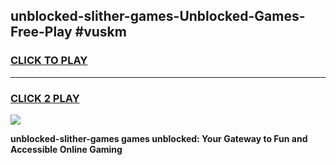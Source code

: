 
## unblocked-slither-games-Unblocked-Games-Free-Play #vuskm
<h3>
<a href="https://us.freeplayer.one?title=unblocked-slither-games&ref=9M">CLICK TO PLAY</a></h3>
<hr>

<h3>
<a href="https://us.freeplayer.one?title=unblocked-slither-games&ref=9M">CLICK 2 PLAY</a>
  
</h3>

<a href="https://us.freeplayer.one?title=unblocked-slither-games&ref=9M"><img src="https://clearcache.store/games.png"></a>


**unblocked-slither-games games unblocked: Your Gateway to Fun and Accessible Online Gaming**
